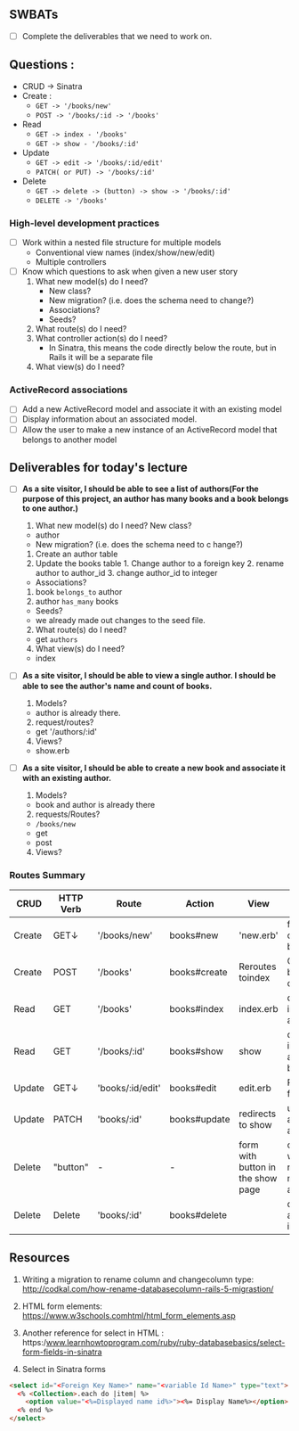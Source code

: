 ## SWBATs
  - [ ] Complete the deliverables that we need to work on.
## Questions :
  - CRUD -> Sinatra
  - Create :
    - ```GET -> '/books/new'```
    - ```POST -> '/books/:id -> '/books'```
  - Read
    - ```GET -> index - '/books'```
    - ```GET -> show - '/books/:id'```
  - Update
    - ```GET -> edit -> '/books/:id/edit'```
    - ```PATCH( or PUT) -> '/books/:id'```
  - Delete
    - ```GET -> delete -> (button) -> show -> '/books/:id'```
    - ```DELETE -> '/books'```

### High-level development practices
 - [ ] Work within a nested file structure for multiple models
    - Conventional view names (index/show/new/edit)
    - Multiple controllers
 - [ ] Know which questions to ask when given a new user story
    1. What new model(s) do I need?
       - New class?
       - New migration? (i.e. does the schema need to change?)
       - Associations?
       - Seeds?
    2. What route(s) do I need?
    3. What controller action(s) do I need?
       - In Sinatra, this means the code directly below the route, but in Rails it will be a separate file
    4. What view(s) do I need?

### ActiveRecord associations
 - [ ] Add a new ActiveRecord model and associate it with an existing model
 - [ ] Display information about an associated model.
 - [ ] Allow the user to make a new instance of an ActiveRecord model that belongs to another model

## Deliverables for today's lecture
- [ ] **As a site visitor, I should be able to see a list of authors(For the purpose of this project, an author has many books and a book belongs to one author.)**
  1. What new model(s) do I need?
  New class?
    - author
  -  New migration? (i.e. does the schema need to c hange?)
    1. Create an author table
    2. Update the books table
      1. Change author to a foreign key
      2. rename author to author_id
      3. change author_id to integer
  -  Associations?
    1. book `belongs_to` author
    2. author `has_many` books
  -  Seeds?
    - we already made out changes to the seed file.
  2. What route(s) do I need?
    - get `authors`
  4. What view(s) do I need?
    - index

- [ ] **As a site visitor, I should be able to view a single author.  I should be able to see the author's name and count of books.**
  1. Models?
    - author is already there.
  2. request/routes?
    - get '/authors/:id'
  4. Views?
    - show.erb

- [ ] **As a site visitor, I should be able to create a new book and associate it with an existing author.**
   1. Models?
    - book and author is already there
   2. requests/Routes?
    - `/books/new`
    - get
    - post
   4. Views?

### Routes Summary
| CRUD | HTTP Verb  | Route  | Action  |  View | UsedFor |
|---|---|---|---|---|---|
| Create |GET&darr; | '/books/new'  | books#new  |'new.erb'  |  form page to create a new book |
| Create | POST | '/books'  |  books#create | Reroutes toindex| Creates a new book in the controller   |
| Read | GET  | '/books'  | books#index  |  index.erb|  displaying information about books  |
| Read |GET  | '/books/:id'  | books#show  |  show |display information about a specific book  |
|  Update | GET&darr; | 'books/:id/edit'  | books#edit| edit.erb  | Renders a form for user to edit  |
|  Update  | PATCH | 'books/:id'  | books#update  | redirects to show | updates the attributes in aspecific book |
| Delete  | "button" |  - |  - |  form with button in the show page | create a form so we can delete records and map it to an action  |
  |  Delete | Delete |  'books/:id' | books#delete |  | deletes/destroys a specific book in the DB|

## Resources
1. Writing a migration to rename column and changecolumn type: http://codkal.com/how-rename-databasecolumn-rails-5-migrastion/
2. HTML form elements: https://www.w3schools.comhtml/html_form_elements.asp
3. Another reference for select in HTML : https:/www.learnhowtoprogram.com/ruby/ruby-databasebasics/select-form-fields-in-sinatra

4. Select in Sinatra forms
```html
<select id="<Foreign Key Name>" name="<variable Id Name>" type="text">
  <% <Collection>.each do |item| %>
    <option value="<%=Displayed name id%>"><%= Display Name%></option>
  <% end %>
</select>
```
